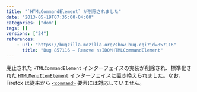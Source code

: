 ```yaml
---
title: "`HTMLCommandElement` が削除されました"
date: "2013-05-19T07:35:00-04:00"
categories: ["dom"]
tags: []
versions: ["24"]
references:
    - url: "https://bugzilla.mozilla.org/show_bug.cgi?id=857116"
      title: "Bug 857116 – Remove nsIDOMHTMLCommandElement"
---
```

廃止された `HTMLCommandElement` インターフェイスの実装が削除され、標準化された [`HTMLMenuItemElement`](https://developer.mozilla.org/docs/Web/API/HTMLMenuItemElement) インターフェイスに置き換えられました。なお、Firefox は従来から [`<command>`](https://developer.mozilla.org/docs/Web/HTML/Element/command) 要素には対応していません。

